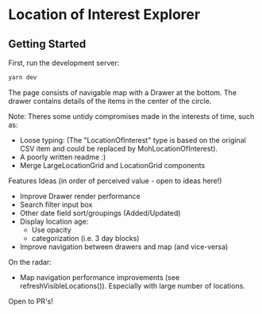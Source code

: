 # Location of Interest Explorer


## Getting Started

First, run the development server:

```bash
yarn dev
```

The page consists of navigable map with a Drawer at the bottom.
The drawer contains details of the items in the center of the circle.


Note:
Theres some untidy compromises made in the interests of time, such as: 
- Loose typing:
(The "LocationOfInterest" type is based on the original CSV item and could be replaced by MohLocationOfInterest). 
- A poorly written readme :)
- Merge LargeLocationGrid and LocationGrid components


Features Ideas (in order of perceived value - open to ideas here!)
- Improve Drawer render performance
- Search filter input box
- Other date field sort/groupings (Added/Updated)
- Display location age:
  - Use opacity
  - categorization (i.e. 3 day blocks)
- Improve navigation between drawers and map (and vice-versa)

On the radar:
- Map navigation performance improvements (see refreshVisibleLocations()). Especially with large number of locations.

Open to PR's!
